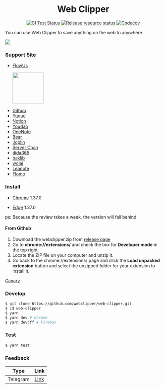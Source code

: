 <h1 align="center">Web Clipper</h1>
<p align="center">
    <a href="https://github.com/webclipper/web-clipper/actions">
      <img src="https://github.com/webclipper/web-clipper/workflows/CI%20Test/badge.svg" alt="CI Test Status">
    </a>
     <a href="https://github.com/webclipper/web-clipper/actions">
      <img src="https://github.com/webclipper/web-clipper/workflows/Release resource/badge.svg" alt="Release resource status">
    </a>
    <a href="https://codecov.io/gh/webclipper/web-clipper">
      <img src="https://img.shields.io/codecov/c/github/webclipper/web-clipper/master.svg?style=flat-square" alt="Codecov">
    </a>
</p>

You can use Web Clipper to save anything on the web to anywhere.

<img src="https://clipper.website/static/image/screenshot.png">

### Support Site

- [FlowUs](https://flowus.cn/)

  <img style="width:100px" src="https://github.com/webclipper/web-clipper/blob/master/flowus-logo.jpg?raw=true">

* [Github](https://github.com)
* [Yuque](https://www.yuque.com)
* [Notion](https://www.notion.so/)
* [Youdao](https://note.youdao.com/)
* [OneNote](https://www.onenote.com/)
* [Bear](https://bear.app)
* [Joplin](https://joplinapp.org/)
* [Server Chan](http://sc.ftqq.com/3.version)
* [dida365](https://dida365.com/)
* [baklib](https://www.baklib-free.com/)
* [wolai](https://www.wolai.com/)
* [Leanote](https://github.com/leanote/leanote)
* [Flomo](https://flomoapp.com/)

### Install

- [Chrome](https://chrome.google.com/webstore/detail/web-clipper/mhfbofiokmppgdliakminbgdgcmbhbac) 1.37.0

- [Edge](https://microsoftedge.microsoft.com/addons/detail/opejamnnohhbjflpbhnmdlknhjkfhfdp) 1.37.0

ps: Because the review takes a week, the version will fall behind.

#### From Github

1. Download the webclipper.zip from [release page](https://github.com/webclipper/web-clipper/releases)
2. Go to **chrome://extensions/** and check the box for **Developer mode** in the top right.
3. Locate the ZIP file on your computer and unzip it.
4. Go back to the chrome://extensions/ page and click the **Load unpacked extension** button and select the unzipped folder for your extension to install it.

[Canary](https://github.com/webclipper/web-clipper/releases/tag/canary)

### Develop

```bash
$ git clone https://github.com/webclipper/web-clipper.git
$ cd web-clipper
$ yarn
$ yarn dev # Chrome
$ yarn dev:ff # Firebox
```

### Test

```bash
$ yarn test
```

### Feedback

| Type     | Link                                                 |
| -------- | ---------------------------------------------------- |
| Telegram | [Link](https://t.me/joinchat/HoVttRRUIA6aXASixzoqAw) |

